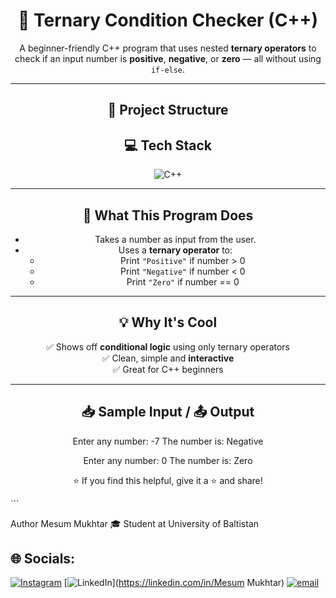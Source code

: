 <div align="center">

# 🔁 Ternary Condition Checker (C++)

A beginner-friendly C++ program that uses nested **ternary operators** to check if an input number is **positive**, **negative**, or **zero** — all without using `if-else`.

---

## 📂 Project Structure

## 💻 Tech Stack

![C++](https://img.shields.io/badge/C++-%2300599C.svg?style=for-the-badge&logo=c%2B%2B&logoColor=white)

---

## 🧠 What This Program Does

- Takes a number as input from the user.
- Uses a **ternary operator** to:
  - Print `"Positive"` if number > 0
  - Print `"Negative"` if number < 0
  - Print `"Zero"` if number == 0

---

## 💡 Why It's Cool

✅ Shows off **conditional logic** using only ternary operators  
✅ Clean, simple and **interactive**  
✅ Great for C++ beginners

---

## 📥 Sample Input / 📤 Output
Enter any number: -7
The number is: Negative

Enter any number: 0
The number is: Zero

⭐ If you find this helpful, give it a ⭐ and share!

</div> ```

Author
Mesum Mukhtar
🎓 Student at University of Baltistan

## 🌐 Socials:
[![Instagram](https://img.shields.io/badge/Instagram-%23E4405F.svg?logo=Instagram&logoColor=white)](https://instagram.com/meesummukhtar) [![LinkedIn](https://img.shields.io/badge/LinkedIn-%230077B5.svg?logo=linkedin&logoColor=white)](https://linkedin.com/in/Mesum Mukhtar) [![email](https://img.shields.io/badge/Email-D14836?logo=gmail&logoColor=white)](mailto:mesummukhtar47@gmail.com) 
